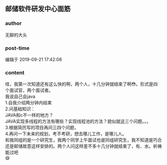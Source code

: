 ## 邮储软件研发中心面筋
### author 
无聊的大头
### post-time 

编辑于  2019-09-21 17:42:08
### content 
<div class="post-topic-des nc-post-content">
 哇，我第一次知道还有这么快的啊，两个人，十几分钟就结束了啊😳。形式是四个面试官，两个面试者。
 <br/>
 我说自己会java
 <br/>
 1.自我介绍两分钟内结束
 <br/>
 2.问基础知识：
 <br/>
 JAVA和c不一样的地方？
 <br/>
 JAVA实现多线程的方法有哪些？实现线程池的方法？貌似就这三个问题。。。
 <br/>
 3.根据简历写的项目再问三四个问题，
 <br/>
 4.再问一下未来的规划，考不考研，想去哪儿工作，是哪儿人。
 <br/>
 和我同组的是一个研究生，我两个同学上午面试也是同组研究生，我不知道是巧合还是邮储故意这样安排的。两个人问这样差不多十几分钟就结束了，有、水。祈祷能过吧
 <br/>
 😄
</div>
